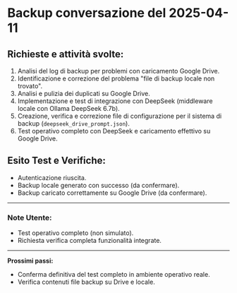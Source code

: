 
# Backup conversazione del 2025-04-11

## Richieste e attività svolte:

1. Analisi del log di backup per problemi con caricamento Google Drive.
2. Identificazione e correzione del problema "file di backup locale non trovato".
3. Analisi e pulizia dei duplicati su Google Drive.
4. Implementazione e test di integrazione con DeepSeek (middleware locale con Ollama DeepSeek 6.7b).
5. Creazione, verifica e correzione file di configurazione per il sistema di backup (`deepseek_drive_prompt.json`).
6. Test operativo completo con DeepSeek e caricamento effettivo su Google Drive.

## Esito Test e Verifiche:
- Autenticazione riuscita.
- Backup locale generato con successo (da confermare).
- Backup caricato correttamente su Google Drive (da confermare).

---

### Note Utente:
- Test operativo completo (non simulato).
- Richiesta verifica completa funzionalità integrate.

---

**Prossimi passi:**

- Conferma definitiva del test completo in ambiente operativo reale.
- Verifica contenuti file backup su Drive e locale.

